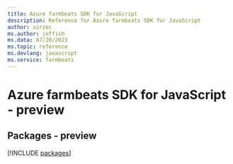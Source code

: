 ```yaml
---
title: Azure farmbeats SDK for JavaScript
description: Reference for Azure farmbeats SDK for JavaScript
author: xirzec
ms.author: jeffish
ms.data: 07/20/2023
ms.topic: reference
ms.devlang: javascript
ms.service: farmbeats
---
```

# Azure farmbeats SDK for JavaScript - preview
## Packages - preview
[!INCLUDE [packages](farmbeats-index.md)]